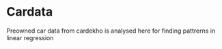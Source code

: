 # Cardata
Preowned car data from cardekho is analysed here for finding pattrerns in linear regression
